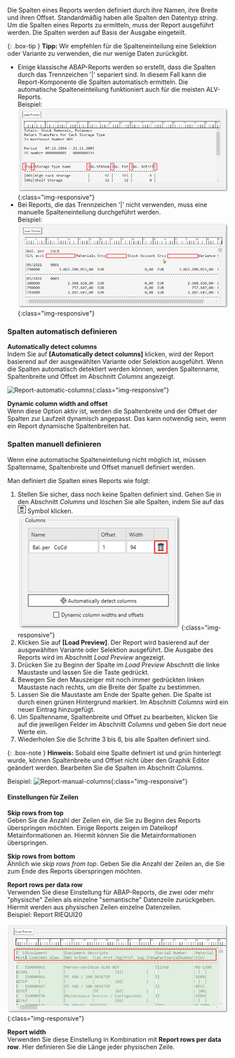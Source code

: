 Die Spalten eines Reports werden definiert durch ihre Namen, ihre Breite und ihren Offset. 
Standardmäßig haben alle Spalten den Datentyp *string*.
Um die Spalten eines Reports zu ermitteln, muss der Report ausgeführt werden. Die Spalten werden auf Basis der Ausgabe eingeteilt.

    
{: .box-tip }
**Tipp:** Wir empfehlen für die Spalteneinteilung eine Selektion oder Variante zu verwenden, die nur wenige Daten zurückgibt. 

- Einige klassische ABAP-Reports werden so erstellt, dass die Spalten durch das Trennzeichen '\|' separiert sind.
In diesem Fall kann die Report-Komponente die Spalten automatisch ermitteln.
Die automatische Spalteneinteilung funktioniert auch für die meisten ALV-Reports.<br>
Beispiel:<br>
![Report-delimiters](/img/content/Report_new_delimiters.png){:class="img-responsive"}
- Bei Reports, die das Trennzeichen '\|' nicht verwenden, muss eine manuelle Spalteneinteilung durchgeführt werden.<br>
Beispiel:<br>
![Report-no-delimiters](/img/content/Report_new_no_delimiters.png){:class="img-responsive"}


### Spalten automatisch definieren
**Automatically detect columns** <br>
Indem Sie auf **[Automatically detect columns]** klicken, wird der Report basierend auf der ausgewählten Variante oder Selektion ausgeführt.
Wenn die Spalten automatisch detektiert werden können, werden Spaltenname, Spaltenbreite und Offset im Abschnitt *Columns* angezeigt.

![Report-automatic-columns](/img/content/Report_new_automatic_columns.png){:class="img-responsive"}

**Dynamic column width and offset**<br>
Wenn diese Option aktiv ist, werden die Spaltenbreite und der Offset der Spalten zur Laufzeit dynamisch angepasst.
Das kann notwendig sein, wenn ein Report dynamische Spaltenbreiten hat.


### Spalten manuell definieren
Wenn eine automatische Spalteneinteilung nicht möglich ist, müssen Spaltenname, Spaltenbreite und Offset manuell definiert werden.

Man definiert die Spalten eines Reports wie folgt:

1. Stellen Sie sicher, dass noch keine Spalten definiert sind. Gehen Sie in den Abschnitt *Columns* und löschen Sie alle Spalten, indem Sie auf das ![trashbin](/img/content/icons/trashbin.png) Symbol klicken.
![Report-delete-columns](/img/content/Report_new_delete_column.png){:class="img-responsive"}
2. Klicken Sie auf **[Load Preview]**. Der Report wird basierend auf der ausgewählten Variante oder Selektion ausgeführt. Die Ausgabe des Reports wird im Abschnitt *Load Preview* angezeigt.
3. Drücken Sie zu Beginn der Spalte im *Load Preview* Abschnitt die linke Maustaste und lassen Sie die Taste gedrückt.  
4. Bewegen Sie den Mauszeiger mit noch immer gedrückten linken Maustaste nach rechts, um die Breite der Spalte zu bestimmen.
5. Lassen Sie die Maustaste am Ende der Spalte gehen. Die Spalte ist durch einen grünen Hintergrund markiert. Im Abschnitt *Columns* wird ein neuer Eintrag hinzugefügt. 
6. Um Spaltenname, Spaltenbreite und Offset zu bearbeiten, klicken Sie auf die jeweiligen Felder im Abschnitt *Columns* und geben Sie dort neue Werte ein.
7. Wiederholen Sie die Schritte 3 bis 6, bis alle Spalten definiert sind.


{: .box-note }
**Hinweis:** Sobald eine Spalte definiert ist und grün hinterlegt wurde, können Spaltenbreite und Offset nicht über den Graphik Editor geändert werden. Bearbeiten Sie die Spalten im Abschnitt *Columns*.

Beispiel:
![Report-manual-columns](/img/content/Report_new_manual.png){:class="img-responsive"}

#### Einstellungen für Zeilen
**Skip rows from top**<br>
Geben Sie die Anzahl der Zeilen ein, die Sie zu Beginn des Reports überspringen möchten. 
Einige Reports zeigen im Dateikopf Metainformationen an. Hiermit können Sie die Metainformationen überspringen.

**Skip rows from bottom**<br>
Ähnlich wie *skip rows from top*. 
Geben Sie die Anzahl der Zeilen an, die Sie zum Ende des Reports überspringen möchten.


**Report rows per data row**<br>
Verwenden Sie diese Einstellung für ABAP-Reports, die zwei oder mehr "physische" Zeilen als einzelne "semantische" Datenzeile zurückgeben.
Hiermit werden aus physischen Zeilen einzelne Datenzeilen. <br>
Beispiel: Report RIEQUI20 

![Report_new_rows_per_data_row](/img/content/Report_new_rows_per_data_row.png){:class="img-responsive"}

**Report width**<br>
Verwenden Sie diese Einstellung in Kombination mit **Report rows per data row**. 
Hier definieren Sie die Länge jeder physischen Zeile.
